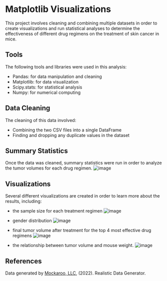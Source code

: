# Matplotlib Visualizations

This project involves cleaning and combining multiple datasets in order to create visualizations and run statistical analyses to determine the effectiveness of different drug regimens on the treatment of skin cancer in mice.

## Tools

The following tools and libraries were used in this analysis:

   * Pandas: for data manipulation and cleaning
   * Matplotlib: for data visualization
   * Scipy.stats: for statistical analysis
   * Numpy: for numerical computing

## Data Cleaning

The cleaning of this data involved:

   * Combining the two CSV files into a single DataFrame
   * Finding and dropping any duplicate values in the dataset

## Summary Statistics

Once the data was cleaned, summary statistics were run in order to analyze the tumor volumes for each drug regimen.
![image](https://user-images.githubusercontent.com/111384049/228363636-1087114d-c6d1-462c-ac6d-df35894d6aed.png)

## Visualizations

Several different visualizations are created in order to learn more about the results, including:

   * the sample size for each treatment regimen
   ![image](https://user-images.githubusercontent.com/111384049/228365548-43b5b7c1-6576-42d3-a23e-fda4cef6c176.png)

   * gender distribution
   ![image](https://user-images.githubusercontent.com/111384049/228365637-9e34c65a-40b4-4b28-85be-3542097a042b.png)

   * final tumor volume after treatment for the top 4 most effective drug regimens
   ![image](https://user-images.githubusercontent.com/111384049/228365713-a0c1a110-6134-4970-9fc9-94ead3a52bdc.png)

   * the relationship between tumor volume and mouse weight.
   ![image](https://user-images.githubusercontent.com/111384049/228365848-fe5798ef-2382-48e2-bea0-ff1af487b6fe.png)

## References

Data generated by [Mockaroo, LLC](https://mockaroo.com/ "Mockaroo, LLC"), (2022). Realistic Data Generator.
